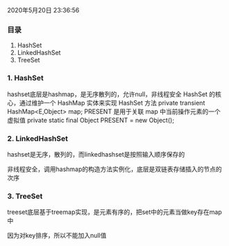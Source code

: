 2020年5月20日 23:36:56

### 目录

1. HashSet
2. LinkedHashSet
3. TreeSet



### 1. HashSet

hashset底层是hashmap，是无序散列的，允许null，非线程安全
HashSet 的核心，通过维护一个 HashMap 实体来实现 HashSet 方法
private transient HashMap<E,Object> map;
PRESENT 是用于关联 map 中当前操作元素的一个虚拟值
private static final Object PRESENT = new Object();



### 2. LinkedHashSet

hashset是无序，散列的，而linkedhashset是按照输入顺序保存的

非线程安全，调用hashmap的构造方法实例化，底层是双链表存储插入的节点的次序



### 3. TreeSet

treeset底层基于treemap实现，是元素有序的，把set中的元素当做key存在map中

因为对key排序，所以不能加入null值

